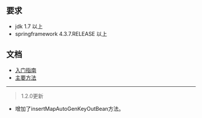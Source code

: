 ## 要求 
- jdk 1.7 以上
- springframework 4.3.7.RELEASE 以上

## 文档
- [入门指南](https://github.com/miyakowork/template-modules-dao/wiki/入门)
- [主要方法](https://github.com/miyakowork/template-modules-dao/wiki/主要方法API)

---
> 1.2.0更新
+ 增加了insertMapAutoGenKeyOutBean方法。